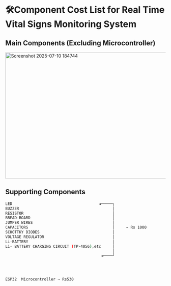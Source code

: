 # 🛠️Component Cost List for Real Time Vital Signs Monitoring System 

## Main Components (Excluding Microcontroller)
<img width="920" height="396" alt="Screenshot 2025-07-10 184744" src="https://github.com/user-attachments/assets/47b464d0-b35d-4efc-8158-45646aef882c" />

## Supporting Components 

```bash
LED                                      ◄─────┐
BUZZER                                         │
RESISTOR                                       │
BREAD-BOARD                                    │
JUMPER WIRES                                   │                                                                   
CAPACITORS                                     │     ~ Rs 1000
SCHOTTKY DIODES                                │                             
VOLTAGE REGULATOR                              │
Li-BATTERY                                     │
Li- BATTERY CHARGING CIRCUIT (TP-4056),etc     │                         
                                               │
                                          ◄────┘
    
          
                                                             
```

```bash
ESP32  Microcontroller ~ Rs530
```
